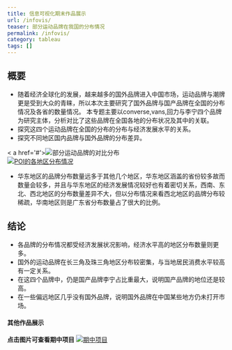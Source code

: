 ```yaml
---
title: 信息可视化期末作品展示
url: /infovis/
teaser: 部分运动品牌在我国的分布情况
permalink: /infovis/
category: tableau
tags: []
---
```

概要
--------
* 随着经济全球化的发展，越来越多的国外品牌进入中国市场，运动品牌与潮牌更是受到大众的青睐，所以本次主要研究了国外品牌与国产品牌在全国的分布情况及各省的数量情况。
本专题主要以converse,vans,回力与李宁四个品牌为研究主体，分析对比了这些品牌在全国各地的分布状况及其中的关联。
* 探究这四个运动品牌在全国的分布的分布与经济发展水平的关系。
* 探究不同地区国内品牌与国外品牌的分布差异。

<div class='tableauPlaceholder' id='viz1516710041589' style='position: relative'>
<noscript>
 < a href='#'><img alt='部分运动品牌的对比分布 ' src='https:&#47;&#47;public.tableau.com&#47;static&#47;images&#47;MZ&#47;MZYJSYYPK&#47;1_rss.png' style='border: none' />
  </ a></noscript><object class='tableauViz'  style='display:none;'>
 <param name='host_url' value='https%3A%2F%2Fpublic.tableau.com%2F' /> 
 <param name='embed_code_version' value='3' /> 
 <param name='path' value='shared&#47;MZYJSYYPK' />
 <param name='toolbar' value='yes' />
 <param name='static_image' value='https:&#47;&#47;public.tableau.com&#47;static&#47;images&#47;MZ&#47;MZYJSYYPK&#47;1.png' />
 <param name='animate_transition' value='yes' />
 <param name='display_static_image' value='yes' />
 <param name='display_spinner' value='yes' />
 <param name='display_overlay' value='yes' />
 <param name='display_count' value='yes' />
</object></div>                 
 <script type='text/javascript'>                     
 var divElement = document.getElementById('viz1516710041589');                     
 var vizElement = divElement.getElementsByTagName('object')[0];                     vizElement.style.width='1016px';vizElement.style.height='991px';                     
 var scriptElement = document.createElement('script');                     
 scriptElement.src = 'https://public.tableau.com/javascripts/api/viz_v1.js';                       vizElement.parentNode.insertBefore(scriptElement, vizElement);                 
</script>

<div class='tableauPlaceholder' id='viz1516710293630' style='position: relative'><noscript>
 <a href='#'><img alt='POI的各地区分布情况 ' src='https:&#47;&#47;public.tableau.com&#47;static&#47;images&#47;_1&#47;_18206&#47;POI&#47;1_rss.png' style='border: none' />
 </a>
</noscript><object class='tableauViz'  style='display:none;'>
 <param name='host_url' value='https%3A%2F%2Fpublic.tableau.com%2F' /> 
 <param name='embed_code_version' value='3' /> 
 <param name='site_root' value='' />
 <param name='name' value='_18206&#47;POI' />
 <param name='tabs' value='no' />
 <param name='toolbar' value='yes' />
 <param name='static_image' value='https:&#47;&#47;public.tableau.com&#47;static&#47;images&#47;_1&#47;_18206&#47;POI&#47;1.png' /> <param name='animate_transition' value='yes' />
 <param name='display_static_image' value='yes' />
 <param name='display_spinner' value='yes' />
 <param name='display_overlay' value='yes' />
 <param name='display_count' value='yes' /></object></div>                 
 <script type='text/javascript'>                     
 var divElement = document.getElementById('viz1516710293630');                     
 var vizElement = divElement.getElementsByTagName('object')[0];                     vizElement.style.width='1000px';vizElement.style.height='827px';                     
 var scriptElement = document.createElement('script');                     
 scriptElement.src = 'https://public.tableau.com/javascripts/api/viz_v1.js';                     vizElement.parentNode.insertBefore(scriptElement, vizElement);                 
</script>

* 华东地区的品牌分布数量远多于其他几个地区，华东地区涵盖的省份较多故而数量会较多，并且与华东地区的经济发展情况较好也有着密切关系，西南、东北、西北地区的分布数量差异不大，但以分布情况来看西北地区的品牌分布较稀疏，华南地区则是广东省分布数量占了很大的比例。


结论
--------
* 各品牌的分布情况都受经济发展状况影响，经济水平高的地区分布数量则更多。
* 国外的运动品牌在长三角及珠三角地区分布较密集，与当地居民消费水平较高有一定关系。
* 在这四个品牌中，仍是国产品牌李宁占比重最大，说明国产品牌的地位还是较高。
* 在一些偏远地区几乎没有国外品牌，说明国外品牌在中国某些地方仍未打开市场。

#### 其他作品展示
**点击图片可查看期中项目**
[![期中项目](http://image.135editor.com/files/users/150/1501074/201801/hXq5BkyE_zyOq.png)](https://yejiejie.github.io/the-middle-project/index.html)



